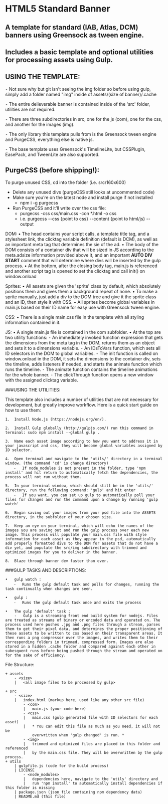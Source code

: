 # HTML5 Standard Banner

## A template for standard (IAB, Atlas, DCM) banners using Greensock as tween engine.
## Includes a basic template and optional utilities for processing assets using Gulp.

## USING THE TEMPLATE:

⁃ Not sure why but git isn't seeing the img folder so before using gulp, simply add a folder named "img" inside of assets/(size of banner)/.cache

⁃ The entire delieverable banner is contained inside of the 'src' folder, utilities are not required.

⁃ There are three subdirectories in src, one for the js (com), one for the css, and another for the images (img).

⁃ The only library this template pulls from is the Greensock tween engine and PurgeCSS, everything else is native js.

⁃ The base template uses Greensock's TimelineLite, but CSSPlugin, EasePack, and TweenLite are also supported.

## PurgeCSS (before shipping!):

To purge unused CSS, cd into the folder (i.e. src/160x600)
* Delete any unused divs (purgeCSS still looks at uncommented code)
* Make sure you’re on the latest node and install purge if not installed
    * npm i -g purgecss
* Run PurgeCSS and it’ll write over the css file:
    * purgecss -css css/main.css -con *.html -o css
    * i.e. purgecss --css {point to css} --content  {point to html/js} --output  
	

DOM:
	•	The head contains your script calls, a template title tag, and a stylesheet link, the clicktag variable definition (default is DCM), as well as an important meta tag that determines the sie of the ad.
	•   The body of the DOM consists of a container div that will be sized in JS according to the meta.adsize information provided above it, and an important **AUTO DIV START** comment that will determine where divs will be inserted by the gulp process.
	•	At the bottom, after the closing body tag, main.js is referenced and another script tag is opened to set the clicktag and call init() on window.onload

Sprites:
	•	All assets are given the 'sprite' class by default, which absolutely positions them and gives them a background repeat of none.
	•	To make a sprite manually, just add a div to the DOM tree and give it the sprite class and an ID, then style it with CSS.
	•	All sprites become global variables in main.js based on their ID name for easy use with Greensock tween engine.
	
CSS:
	•	There is a single main.css file in the template with all styling information contained in it.

JS:
	•	A single main.js file is contained in the com subfolder.
	•	At the top are two utility functions:
	⁃	An immediately invoked function expression that gets the dimensions from the meta tag in the DOM, returns them as an object and sets it to a dimensions variable.
	⁃	An IDsToVars function, which sets all ID selectors in the DOM to global variables.
	⁃	The init function is called on window.onload in the DOM, it sets the dimensions to the container div, sets the timeline, adds listeners if needed, and starts the animate function which runs the timeline.
	⁃	The animate function contains the timeline animations for the whole banner.
	⁃	The clickThrough function opens a new window with the assigned clicktag variable.

###USING THE UTILITIES:

This template also includes a number of utilities that are not necessary for development, but greatly improve workflow.
Here is a quick start guide on how to use them:

	1.	Install Node.js (https://nodejs.org/en/).

	2.	Install Gulp globally (http://gulpjs.com/) run this command in terminal: sudo npm install --global gulp .

	3.	Name each asset image according to how you want to address it in your javascript and css, they will become global variables assigned by ID selector.

	4.	Open terminal and navigate to the 'utils/' directory in a terminal window. (the command 'cd' is change directory)
		⁃	If node_modules is not present in the folder, type 'npm install' and hit return to automatically fetch the dependencies, the process will not run without them.

	5.	In your terminal window, which should still be in the 'utils/' directory, run the following command: 'gulp' and hit enter
		⁃	If you want, you can set up gulp to automatically poll your files for changes and run the command upon a change by running 'gulp watch'

	6.	Begin saving out your images from your psd file into the ASSETS directory, in the subfolder of your chosen size.

	7.	Keep an eye on your terminal, which will echo the names of the images you are saving out and run the gulp process over each new image. This process will populate your main.css file with style information for each asset as they appear in the psd, automatically add properly formatted divs to the DOM for assets that do not have a div yet, and populate the src/img subdirectory with trimmed and optimized images for you to deliver in the banner.

	8.	Blaze through banner dev faster than ever.


###GULP TASKS AND DESCRIPTIONS:

	•	gulp watch :
		⁃	Runs the gulp default task and polls for changes, running the task continually when changes are seen.

	•	gulp :
		⁃	Runs the gulp default task once and exits the process

	•   The gulp 'default' task :
		-   Gulp is a streaming front end build system for nodejs. Files are treated as streams of binary or encoded data and operated on. The process used here pushes .jpg and .png files through a stream, parses them to get their pixel data, and determines the proper positioning of these assets to be written to css based on their transparent areas. It then runs a png compressor over the images, and writes them to their corresponding folders in trimmed, compressed form. Images are also stored in a hidden .cache folder and compared against each other in subesquent runs before being pushed through the stream and operated on for the sake of efficiency.

File Structure:

	+ assets
		- <size>
		|	<all image files to be processed by gulp>

	+ src
		- <size>
		|	index.html (markup here, used like any other src file)
			- <com>
			|	main.js (your code here)
			- <css>
			|	main.css (gulp generated file with ID selectors for each asset)
			|   * You can edit this file as much as you need, it will not be
			    overwritten when 'gulp changed' is run. *
			- <img>
			|   trimmed and optimized files are placed in this folder and referenced
			|   by the main.css file. They will be overwritten by the gulp process.
	+ utils
		| gulpfile.js (code for the build process)
		| LICENSE
			- <node_modules>
			|	dependencies here, navigate to the 'utils' directory and 
			|   run 'npm install' to automatically install dependencies if this folder is missing
		| package.json (json file containing npm dependency data)
		| README.md (this file)
